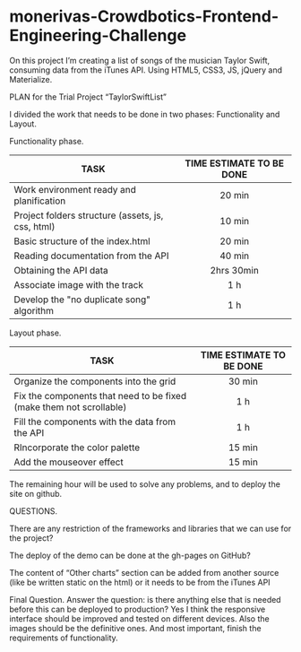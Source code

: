 # monerivas-Crowdbotics-Frontend-Engineering-Challenge
On this project I’m creating a list of songs of the musician Taylor Swift, consuming data from the iTunes API. Using HTML5, CSS3, JS, jQuery and Materialize.


PLAN for the Trial Project “TaylorSwiftList” 

I divided the work that needs to be done in two phases: Functionality and Layout.

Functionality phase.

| TASK                                                   |TIME ESTIMATE TO BE DONE        
| -------------------------------------------------------|:----------------------:| 
| Work environment ready and planification               |  20 min                |
| Project folders structure (assets, js, css, html)      |  10 min                |
| Basic structure of the index.html                      |  20 min                |
| Reading documentation from the API                     |  40 min                |
| Obtaining the API data                                 |  2hrs 30min            |
| Associate image with the track                         |  1 h                   |
| Develop the "no duplicate song" algorithm              |  1 h                   |



Layout phase.

| TASK                                                                |TIME ESTIMATE TO BE DONE        
| --------------------------------------------------------------------|:----------------------:| 
| Organize the components into the grid                               |  30 min                |
| Fix the components that need to be fixed (make them not scrollable) |  1 h                   |
| Fill the components with the data from the API                      |  1 h                   |
| RIncorporate the color palette                                      |  15 min                |
| Add the mouseover effect                                            |  15 min                |




The remaining hour will be used to solve any problems, and to deploy the site on github. 

QUESTIONS.

There are any restriction of the frameworks and libraries that we can use for the project?

The deploy of the demo can be done at the gh-pages on GitHub?

The content of “Other charts” section can be added from another source (like be written static on the html) or it needs to be from the iTunes API


Final Question.
Answer the question: is there anything else that is needed before this can be deployed to production?
Yes I think the responsive interface should be improved and tested on different devices. Also the images should be the definitive ones. And most important, finish the requirements of functionality.
